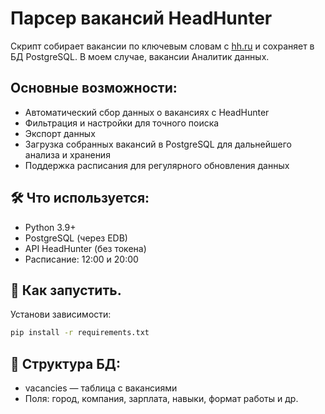 # Парсер вакансий HeadHunter
Скрипт собирает вакансии по ключевым словам с [hh.ru](https://hh.ru) и сохраняет в БД PostgreSQL.
В моем случае, вакансии Аналитик данных.

## Основные возможности:
* Автоматический сбор данных о вакансиях с HeadHunter
* Фильтрация и настройки для точного поиска
* Экспорт данных
* Загрузка собранных вакансий в PostgreSQL для дальнейшего анализа и хранения
* Поддержка расписания для регулярного обновления данных

## 🛠 Что используется:
- Python 3.9+
- PostgreSQL (через EDB)
- API HeadHunter (без токена)
- Расписание: 12:00 и 20:00

## 🚀 Как запустить.
Установи зависимости:
   ```bash
   pip install -r requirements.txt
   ```

## 📂 Структура БД:
* vacancies — таблица с вакансиями
* Поля: город, компания, зарплата, навыки, формат работы и др.
